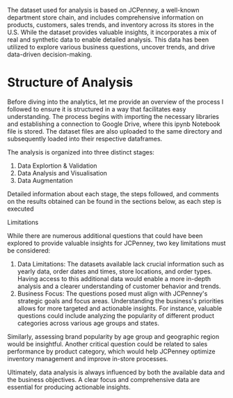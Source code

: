 
The dataset used for analysis is based on JCPenney, a well-known department store chain, and includes comprehensive information on products, customers, sales trends, and inventory across its stores in the U.S. 
While the dataset provides valuable insights, it incorporates a mix of real and synthetic data to enable detailed analysis. 
This data has been utilized to explore various business questions, uncover trends, and drive data-driven decision-making.


# Structure of Analysis

Before diving into the analytics, let me provide an overview of the process I followed to ensure it is structured in a way that facilitates easy understanding. The process begins with importing the necessary libraries and establishing a connection to Google Drive, where this ipynb Notebook file is stored. The dataset files are also uploaded to the same directory and subsequently loaded into their respective dataframes.

The analysis is organized into three distinct stages:


1.   Data Explortion & Validation
2.   Data Analysis and Visualisation
3.   Data Augmentation

Detailed information about each stage, the steps followed, and comments on the results obtained can be found in the sections below, as each step is executed



Limitations

While there are numerous additional questions that could have been explored to provide valuable insights for JCPenney, two key limitations must be considered:

1.  Data Limitations: The datasets available lack crucial information such as yearly data, order dates and times, store locations, and order types. Having access to this additional data would enable a more in-depth analysis and a clearer understanding of customer behavior and trends.
2.  Business Focus: The questions posed must align with JCPenney's strategic goals and focus areas. Understanding the business's priorities allows for more targeted and actionable insights.
For instance, valuable questions could include analyzing the popularity of different product categories across various age groups and states.

Similarly, assessing brand popularity by age group and geographic region would be insightful. Another critical question could be related to sales performance by product category, which would help JCPenney optimize inventory management and improve in-store processes.

Ultimately, data analysis is always influenced by both the available data and the business objectives. A clear focus and comprehensive data are essential for producing actionable insights.




